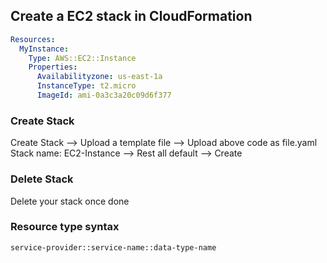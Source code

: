 ## Create a EC2 stack in CloudFormation
```yaml
Resources:
  MyInstance:
    Type: AWS::EC2::Instance
    Properties:
      Availabilityzone: us-east-1a
      InstanceType: t2.micro
      ImageId: ami-0a3c3a20c09d6f377
```

### Create Stack
Create Stack --> Upload a template file --> Upload above code as file.yaml
Stack name: EC2-Instance --> Rest all default --> Create

### Delete Stack
Delete your stack once done

### Resource type syntax
```
service-provider::service-name::data-type-name
```
